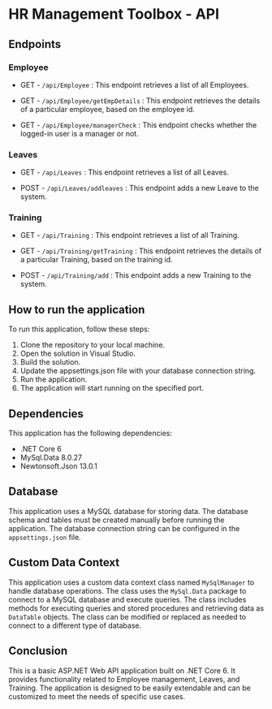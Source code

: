 # HR Management Toolbox - API

## Endpoints
### Employee
* GET - `/api/Employee` :
This endpoint retrieves a list of all Employees.

* GET - `/api/Employee/getEmpDetails` :
This endpoint retrieves the details of a particular employee, based on the employee id.

* GET - `/api/Employee/managerCheck` :
This endpoint checks whether the logged-in user is a manager or not.

### Leaves
* GET - `/api/Leaves` :
This endpoint retrieves a list of all Leaves.

* POST - `/api/Leaves/addleaves` :
This endpoint adds a new Leave to the system.

### Training
* GET - `/api/Training` :
This endpoint retrieves a list of all Training.

* GET - `/api/Training/getTraining` :
This endpoint retrieves the details of a particular Training, based on the training id.

* POST - `/api/Training/add` :
This endpoint adds a new Training to the system.

## How to run the application
To run this application, follow these steps:

1. Clone the repository to your local machine.
2. Open the solution in Visual Studio.
3. Build the solution.
4. Update the appsettings.json file with your database connection string.
5. Run the application.
6. The application will start running on the specified port.
## Dependencies
This application has the following dependencies:

* .NET Core 6
* MySql.Data 8.0.27
* Newtonsoft.Json 13.0.1
## Database
This application uses a MySQL database for storing data. The database schema and tables must be created manually before running the application. The database connection string can be configured in the `appsettings.json` file.

## Custom Data Context
This application uses a custom data context class named `MySqlManager` to handle database operations. The class uses the `MySql.Data` package to connect to a MySQL database and execute queries. The class includes methods for executing queries and stored procedures and retrieving data as `DataTable` objects. The class can be modified or replaced as needed to connect to a different type of database.

## Conclusion
This is a basic ASP.NET Web API application built on .NET Core 6. It provides functionality related to Employee management, Leaves, and Training. The application is designed to be easily extendable and can be customized to meet the needs of specific use cases.
